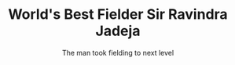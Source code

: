 ---
layout: post
title: World's Best Fielder Sir Ravindra Jadeja
subtitle: The man took fielding to next level 
cover-img: /assets/img/ravijadeja.jpg
thumbnail-img: /assets/img/ravithumb.jfif
share-img: /assets/img/ravijadeja.jpg
tags: [srj, jadeja]
---